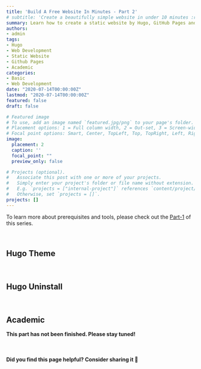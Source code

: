 ```yaml
---
title: 'Build A Free Website In Minutes - Part 2'
# subtitle: 'Create a beautifully simple website in under 10 minutes :rocket:'
summary: Learn how to create a static website by Hugo, GitHub Pages and Academic.
authors:
- admin
tags:
- Hugo
- Web Development
- Static Website
- Github Pages
- Academic
categories:
- Basic
- Web Development
date: "2020-07-14T00:00:00Z"
lastmod: "2020-07-14T00:00:00Z"
featured: false
draft: false

# Featured image
# To use, add an image named `featured.jpg/png` to your page's folder.
# Placement options: 1 = Full column width, 2 = Out-set, 3 = Screen-width
# Focal point options: Smart, Center, TopLeft, Top, TopRight, Left, Right, BottomLeft, Bottom, BottomRight
image:
  placement: 2
  caption: ''
  focal_point: ""
  preview_only: false

# Projects (optional).
#   Associate this post with one or more of your projects.
#   Simply enter your project's folder or file name without extension.
#   E.g. `projects = ["internal-project"]` references `content/project/deep-learning/index.md`.
#   Otherwise, set `projects = []`.
projects: []
---
```


To learn more about prerequisites and tools, please check out the [Part-1](https://flycoolman.com/post/build-a-free-website-in-minutes-part-1/) of this series.

<br>

## Hugo Theme

<br>

## Hugo Uninstall



<br>

## Academic



**This part has not been finished. Please stay tuned!**

<br>

#### Did you find this page helpful? Consider sharing it 🙌
